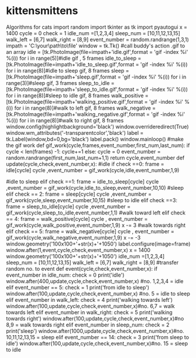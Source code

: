 # kittensmittens
Algorithms for cats
import random
import tkinter as tk
import pyautogui
x = 1400
cycle = 0
check = 1
idle_num =[1,2,3,4]
sleep_num = [10,11,12,13,15]
walk_left = [6,7]
walk_right = [8,9]
event_number = random.randrange(1,3,1)
impath = 'C:\\your\\path\\to\\file'
window = tk.Tk()
#call buddy's action .gif to an array
idle = [tk.PhotoImage(file=impath+'idle.gif',format = 'gif -index %i' %(i)) for i in range(5)]#idle gif , 5 frames
idle_to_sleep = [tk.PhotoImage(file=impath+'idle_to_sleep.gif',format = 'gif -index %i' %(i)) for i in range(8)]#idle to sleep gif, 8 frames
sleep = [tk.PhotoImage(file=impath+'sleep.gif',format = 'gif -index %i' %(i)) for i in range(3)]#sleep gif, 3 frames
sleep_to_idle = [tk.PhotoImage(file=impath+'sleep_to_idle.gif',format = 'gif -index %i' %(i)) for i in range(8)]#sleep to idle gif, 8 frames
walk_positive = [tk.PhotoImage(file=impath+'walking_positive.gif',format = 'gif -index %i' %(i)) for i in range(8)]#walk to left gif, 8 frames
walk_negative = [tk.PhotoImage(file=impath+'walking_negative.gif',format = 'gif -index %i' %(i)) for i in range(8)]#walk to right gif, 8 frames
window.config(highlightbackground='black')
window.overrideredirect(True)
window.wm_attributes('-transparentcolor','black')
label = tk.Label(window,bd=0,bg='black')
label.pack()
window.mainloop()
#make the gif work 
def gif_work(cycle,frames,event_number,first_num,last_num):
 if cycle < len(frames) -1:
  cycle+=1
 else:
  cycle = 0
  event_number = random.randrange(first_num,last_num+1,1)
 return cycle,event_number
 def update(cycle,check,event_number,x):
 #idle
 if check ==0:
  frame = idle[cycle]
  cycle ,event_number = gif_work(cycle,idle,event_number,1,9)
  
 #idle to sleep
 elif check ==1:
  frame = idle_to_sleep[cycle]
  cycle ,event_number = gif_work(cycle,idle_to_sleep,event_number,10,10)
#sleep
 elif check == 2:
  frame = sleep[cycle]
  cycle ,event_number = gif_work(cycle,sleep,event_number,10,15)
#sleep to idle
 elif check ==3:
  frame = sleep_to_idle[cycle]
  cycle ,event_number = gif_work(cycle,sleep_to_idle,event_number,1,1)
#walk toward left
 elif check == 4:
  frame = walk_positive[cycle]
  cycle , event_number = gif_work(cycle,walk_positive,event_number,1,9)
  x -= 3
#walk towards right
 elif check == 5:
  frame = walk_negative[cycle]
  cycle , event_number = gif_work(cycle,walk_negative,event_number,1,9)
  x -= -3
 window.geometry('100x100+'+str(x)+'+1050')
 label.configure(image=frame)
 window.after(1,event,cycle,check,event_number,x)
 x = 1400
window.geometry('100x100+'+str(x)+'+1050')
idle_num =[1,2,3,4]
sleep_num = [10,11,12,13,15]
walk_left = [6,7]
walk_right = [8,9]
#transfer random no. to event
def event(cycle,check,event_number,x):
 if event_number in idle_num:
  check = 0
  print('idle')
  window.after(400,update,cycle,check,event_number,x) #no. 1,2,3,4 = idle
elif event_number == 5:
  check = 1
  print('from idle to sleep')
  window.after(100,update,cycle,check,event_number,x) #no. 5 = idle to sleep
elif event_number in walk_left:
  check = 4
  print('walking towards left')
  window.after(100,update,cycle,check,event_number,x)#no. 6,7 = walk towards left
elif event_number in walk_right:
  check = 5
  print('walking towards right')
  window.after(100,update,cycle,check,event_number,x)#no 8,9 = walk towards right
elif event_number in sleep_num:
  check  = 2
  print('sleep')
  window.after(1000,update,cycle,check,event_number,x)#no. 10,11,12,13,15 = sleep
elif event_number == 14:
  check = 3
  print('from sleep to idle')
  window.after(100,update,cycle,check,event_number,x)#no. 15 = sleep to idle
